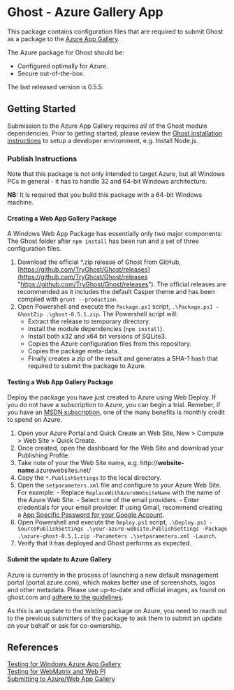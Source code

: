 # Ghost - Azure Gallery App

This package contains configuration files that are required to submit Ghost as a package to the [Azure App Gallery](http://www.microsoft.com/web/gallery/developer.aspx).

The Azure package for Ghost should be:
- Configured optimally for Azure.
- Secure out-of-the-box.

The last released version is 0.5.5.

## Getting Started

Submission to the Azure App Gallery requires _all_ of the Ghost module dependencies. Prior to getting started, please review the [Ghost installation instructions](https://github.com/TryGhost/Ghost/blob/master/CONTRIBUTING.md#installation--setup-instructions) to setup a developer environment, e.g. Install Node.js.

### Publish Instructions

Note that this package is not only intended to target Azure, but all Windows PCs in general - it has to handle 32 and 64-bit Windows architecture.  

**NB:** It is required that you build this package with a 64-bit Windows machine.

#### Creating a Web App Gallery Package

A Windows Web App Package has essentially only two major components: The Ghost folder after `npm install` has been run and a set of three configuration files.
    
1. Download the official *.zip release of Ghost from GitHub, [https://github.com/TryGhost/Ghost/releases](https://github.com/TryGhost/Ghost/releases "https://github.com/TryGhost/Ghost/releases"). The official releases are recommended as it includes the default Casper theme and has been compiled with `grunt --production`. 
2. Open Powershell and execute the `Package.ps1` script, `.\Package.ps1 -GhostZip .\ghost-0.5.1.zip`. The Powershell script will:
    - Extract the release to temporary directory.
    - Install the module dependencies (`npm install`).
    - Install both x32 and x64 bit versions of SQLite3.
    - Copies the Azure configuration files from this repository.
    - Copies the package meta-data.
    - Finally creates a zip of the result and generates a SHA-1 hash that required to submit the package to Azure. 


#### Testing a Web App Gallery Package

Deploy the package you have just created to Azure using Web Deploy. If you do not have a subscription to Azure, you can begin a trial. Remeber, if you have an [MSDN subscription](http://www.visualstudio.com/en-us/products/msdn-subscriptions-vs), one of the many benefits is monthly credit to spend on Azure. 

1. Open your Azure Portal and Quick Create an Web Site, New > Compute > Web Site > Quick Create.
2. Once created, open the dashboard for the Web Site and download your Publishing Profile. 
3. Take note of your the Web Site name, e.g. http://**website-name**.azurewebsites.net/ 
4. Copy the `*.PublishSettings` to the local directory. 
5. Open the `setparameters.xml` file and configure to your Azure Web Site. For example:
        - Replace `ReplaceWithAzureWebsiteName` with the name of the Azure Web Site.
        - Select one of the email providers. 
        - Enter credentials for your email provider. If using Gmail, recommend creating a [App Specific Password for your Google Account](https://support.google.com/accounts/answer/185833).
6. Open Powershell and execute the `Deploy.ps1` script, 
        `.\Deploy.ps1 -SourcePublishSettings .\your-azure-website.PublishSettings -Package .\azure-ghost-0.5.1.zip -Parameters .\setparameters.xml -Launch`.
7. Verify that it has deployed and Ghost performs as expected.

#### Submit the update to Azure Gallery

Azure is currently in the process of launching a new default management portal (portal.azure.com), which makes better use of screenshots, logos and other metadata. Please use up-to-date and official images, as found on ghost.com and [adhere to the guidelines](https://ghost.org/about/logos/).

As this is an update to the existing package on Azure, you need to reach out to the previous submitters of the package to ask them to submit an update on your behalf or ask for co-ownership.

## References

[Testing for Windows Azure App Gallery](http://blogs.msdn.com/b/azureappgallery/archive/2013/03/22/tips-for-a-successful-submission-to-windows-azure-app-gallery.aspx)  
[Testing for WebMatrix and Web PI](http://www.iis.net/learn/develop/windows-web-application-gallery/testing-a-web-application-zip-package-for-inclusion-with-the-web-application-gallery)  
[Submitting to Azure/Web App Gallery](http://blogs.msdn.com/b/azureappgallery/archive/2013/04/24/how-to-submit-an-application-to-web-app-gallery.aspx)  
